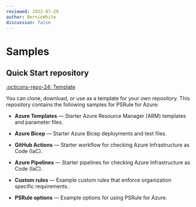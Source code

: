 ```yaml
---
reviewed: 2022-07-29
author: BernieWhite
discussion: false
---
```


# Samples

## Quick Start repository

[:octicons-repo-24: Template][1]

You can clone, download, or use as a template for your own repository.
This repository contains the following samples for PSRule for Azure:

- **Azure Templates** &mdash; Starter Azure Resource Manager (ARM) templates and parameter files.
- **Azure Bicep** &mdash; Starter Azure Bicep deployments and test files.
- **GitHub Actions** &mdash; Starter workflow for checking Azure Infrastructure as Code (IaC).
- **Azure Pipelines** &mdash; Starter pipelines for checking Azure Infrastructure as Code (IaC).
- **Custom rules** &mdash; Example custom rules that enforce organization specific requirements.
- **PSRule options** &mdash; Example options for using PSRule for Azure.

  [1]: https://github.com/Azure/PSRule.Rules.Azure-quickstart
